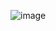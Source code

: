 


![image](https://user-images.githubusercontent.com/36210723/71407449-b59f4600-2643-11ea-8f32-fedaa8269181.png)
